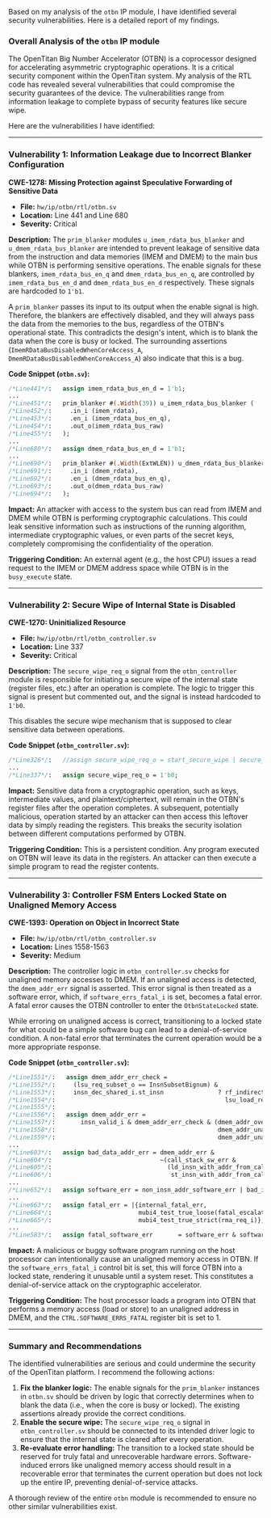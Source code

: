 Based on my analysis of the `otbn` IP module, I have identified several security vulnerabilities. Here is a detailed report of my findings.

### Overall Analysis of the `otbn` IP module

The OpenTitan Big Number Accelerator (OTBN) is a coprocessor designed for accelerating asymmetric cryptographic operations. It is a critical security component within the OpenTitan system. My analysis of the RTL code has revealed several vulnerabilities that could compromise the security guarantees of the device. The vulnerabilities range from information leakage to complete bypass of security features like secure wipe.

Here are the vulnerabilities I have identified:

---

### Vulnerability 1: Information Leakage due to Incorrect Blanker Configuration

**CWE-1278: Missing Protection against Speculative Forwarding of Sensitive Data**

*   **File:** `hw/ip/otbn/rtl/otbn.sv`
*   **Location:** Line 441 and Line 680
*   **Severity:** Critical

**Description:**
The `prim_blanker` modules `u_imem_rdata_bus_blanker` and `u_dmem_rdata_bus_blanker` are intended to prevent leakage of sensitive data from the instruction and data memories (IMEM and DMEM) to the main bus while OTBN is performing sensitive operations. The enable signals for these blankers, `imem_rdata_bus_en_q` and `dmem_rdata_bus_en_q`, are controlled by `imem_rdata_bus_en_d` and `dmem_rdata_bus_en_d` respectively. These signals are hardcoded to `1'b1`.

A `prim_blanker` passes its input to its output when the enable signal is high. Therefore, the blankers are effectively disabled, and they will always pass the data from the memories to the bus, regardless of the OTBN's operational state. This contradicts the design's intent, which is to blank the data when the core is busy or locked. The surrounding assertions (`ImemRDataBusDisabledWhenCoreAccess_A`, `DmemRDataBusDisabledWhenCoreAccess_A`) also indicate that this is a bug.

**Code Snippet (`otbn.sv`):**
```systemverilog
/*Line441*/:   assign imem_rdata_bus_en_d = 1'b1;
...
/*Line451*/:   prim_blanker #(.Width(39)) u_imem_rdata_bus_blanker (
/*Line452*/:     .in_i (imem_rdata),
/*Line453*/:     .en_i (imem_rdata_bus_en_q),
/*Line454*/:     .out_o(imem_rdata_bus_raw)
/*Line455*/:   );
...
/*Line680*/:   assign dmem_rdata_bus_en_d = 1'b1;
...
/*Line690*/:   prim_blanker #(.Width(ExtWLEN)) u_dmem_rdata_bus_blanker (
/*Line691*/:     .in_i (dmem_rdata),
/*Line692*/:     .en_i (dmem_rdata_bus_en_q),
/*Line693*/:     .out_o(dmem_rdata_bus_raw)
/*Line694*/:   );
```

**Impact:**
An attacker with access to the system bus can read from IMEM and DMEM while OTBN is performing cryptographic calculations. This could leak sensitive information such as instructions of the running algorithm, intermediate cryptographic values, or even parts of the secret keys, completely compromising the confidentiality of the operation.

**Triggering Condition:**
An external agent (e.g., the host CPU) issues a read request to the IMEM or DMEM address space while OTBN is in the `busy_execute` state.

---

### Vulnerability 2: Secure Wipe of Internal State is Disabled

**CWE-1270: Uninitialized Resource**

*   **File:** `hw/ip/otbn/rtl/otbn_controller.sv`
*   **Location:** Line 337
*   **Severity:** Critical

**Description:**
The `secure_wipe_req_o` signal from the `otbn_controller` module is responsible for initiating a secure wipe of the internal state (register files, etc.) after an operation is complete. The logic to trigger this signal is present but commented out, and the signal is instead hardcoded to `1'b0`.

This disables the secure wipe mechanism that is supposed to clear sensitive data between operations.

**Code Snippet (`otbn_controller.sv`):**
```systemverilog
/*Line326*/:   //assign secure_wipe_req_o = start_secure_wipe | secure_wipe_running_q;
...
/*Line337*/:   assign secure_wipe_req_o = 1'b0;
```

**Impact:**
Sensitive data from a cryptographic operation, such as keys, intermediate values, and plaintext/ciphertext, will remain in the OTBN's register files after the operation completes. A subsequent, potentially malicious, operation started by an attacker can then access this leftover data by simply reading the registers. This breaks the security isolation between different computations performed by OTBN.

**Triggering Condition:**
This is a persistent condition. Any program executed on OTBN will leave its data in the registers. An attacker can then execute a simple program to read the register contents.

---

### Vulnerability 3: Controller FSM Enters Locked State on Unaligned Memory Access

**CWE-1393: Operation on Object in Incorrect State**

*   **File:** `hw/ip/otbn/rtl/otbn_controller.sv`
*   **Location:** Lines 1558-1563
*   **Severity:** Medium

**Description:**
The controller logic in `otbn_controller.sv` checks for unaligned memory accesses to DMEM. If an unaligned access is detected, the `dmem_addr_err` signal is asserted. This error signal is then treated as a software error, which, if `software_errs_fatal_i` is set, becomes a fatal error. A fatal error causes the OTBN controller to enter the `OtbnStateLocked` state.

While erroring on unaligned access is correct, transitioning to a locked state for what could be a simple software bug can lead to a denial-of-service condition. A non-fatal error that terminates the current operation would be a more appropriate response.

**Code Snippet (`otbn_controller.sv`):**
```systemverilog
/*Line1551*/:   assign dmem_addr_err_check =
/*Line1552*/:     (lsu_req_subset_o == InsnSubsetBignum) &
/*Line1553*/:     insn_dec_shared_i.st_insn               ? rf_indirect_stall :
/*Line1554*/:                                               lsu_load_req_raw | lsu_store_req_raw;
/*Line1555*/:
/*Line1556*/:   assign dmem_addr_err =
/*Line1557*/:       insn_valid_i & dmem_addr_err_check & (dmem_addr_overflow         |
/*Line1558*/:                                             dmem_addr_unaligned_bignum |
/*Line1559*/:                                             dmem_addr_unaligned_base);
...
/*Line603*/:   assign bad_data_addr_err = dmem_addr_err &
/*Line604*/:                              ~(call_stack_sw_err &
/*Line605*/:                                (ld_insn_with_addr_from_call_stack |
/*Line606*/:                                 st_insn_with_addr_from_call_stack));
...
/*Line652*/:   assign software_err = non_insn_addr_software_err | bad_insn_addr_err;
...
/*Line663*/:   assign fatal_err = |{internal_fatal_err,
/*Line664*/:                        mubi4_test_true_loose(fatal_escalate_en_i),
/*Line665*/:                        mubi4_test_true_strict(rma_req_i)};
...
/*Line583*/:   assign fatal_software_err       = software_err & software_errs_fatal_i;
```

**Impact:**
A malicious or buggy software program running on the host processor can intentionally cause an unaligned memory access in OTBN. If the `software_errs_fatal_i` control bit is set, this will force OTBN into a locked state, rendering it unusable until a system reset. This constitutes a denial-of-service attack on the cryptographic accelerator.

**Triggering Condition:**
The host processor loads a program into OTBN that performs a memory access (load or store) to an unaligned address in DMEM, and the `CTRL.SOFTWARE_ERRS_FATAL` register bit is set to 1.

---
### Summary and Recommendations

The identified vulnerabilities are serious and could undermine the security of the OpenTitan platform. I recommend the following actions:

1.  **Fix the blanker logic:** The enable signals for the `prim_blanker` instances in `otbn.sv` should be driven by logic that correctly determines when to blank the data (i.e., when the core is busy or locked). The existing assertions already provide the correct conditions.
2.  **Enable the secure wipe:** The `secure_wipe_req_o` signal in `otbn_controller.sv` should be connected to its intended driver logic to ensure that the internal state is cleared after every operation.
3.  **Re-evaluate error handling:** The transition to a locked state should be reserved for truly fatal and unrecoverable hardware errors. Software-induced errors like unaligned memory access should result in a recoverable error that terminates the current operation but does not lock up the entire IP, preventing denial-of-service attacks.

A thorough review of the entire `otbn` module is recommended to ensure no other similar vulnerabilities exist.